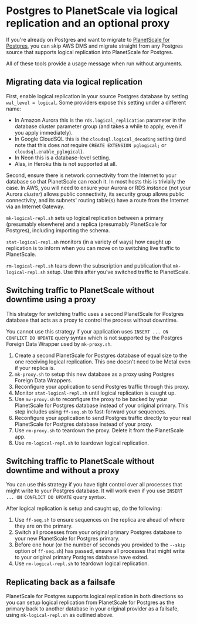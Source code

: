Postgres to PlanetScale via logical replication and an optional proxy
=====================================================================

If you're already on Postgres and want to migrate to [PlanetScale for Postgres](https://planetscale.com/blog/planetscale-for-postgres), you can skip AWS DMS and migrate straight from any Postgres source that supports logical replication into PlanetScale for Postgres.

All of these tools provide a usage message when run without arguments.

Migrating data via logical replication
--------------------------------------

First, enable logical replication in your source Postgres database by setting `wal_level = logical`. Some providers expose this setting under a different name:

* In Amazon Aurora this is the `rds.logical_replication` parameter in the database cluster parameter group (and takes a while to apply, even if you apply immediately).
* In Google CloudSQL this is the `cloudsql.logical_decoding` setting (and note that this does _not_ require `CREATE EXTENSION pglogical;` or `cloudsql.enable_pglogical`).
* In Neon this is a database-level setting.
* Alas, in Heroku this is not supported at all.

Second, ensure there is network connectivity from the Internet to your database so that PlanetScale can reach it. In most hosts this is trivially the case. In AWS, you will need to ensure your Aurora or RDS _instance_ (not your Aurora _cluster_) allows public connectivity, its security group allows public connectivity, and its subnets' routing table(s) have a route from the Internet via an Internet Gateway.

`mk-logical-repl.sh` sets up logical replication between a primary (presumably elsewhere) and a replica (presumably PlanetScale for Postgres), including importing the schema.

`stat-logical-repl.sh` monitors (in a variety of ways) how caught up replication is to inform when you can move on to switching live traffic to PlanetScale.

`rm-logical-repl.sh` tears down the subscription and publication that `mk-logical-repl.sh` setup. Use this after you've switched traffic to PlanetScale.

Switching traffic to PlanetScale without downtime using a proxy
---------------------------------------------------------------

This strategy for switching traffic uses a second PlanetScale for Postgres database that acts as a proxy to control the process without downtime.

You cannot use this strategy if your application uses `INSERT ... ON CONFLICT DO UPDATE` query syntax which is not supported by the Postgres Foreign Data Wrapper used by `mk-proxy.sh`.

1. Create a second PlanetScale for Postgres database of equal size to the one receiving logical replication. This one doesn't need to be Metal even if your replica is.
2. `mk-proxy.sh` to setup this new database as a proxy using Postgres Foreign Data Wrappers.
3. Reconfigure your application to send Postgres traffic through this proxy.
4. Monitor `stat-logical-repl.sh` until logical replication is caught up.
5. Use `mv-proxy.sh` to reconfigure the proxy to be backed by your PlanetScale for Postgres database instead of your original primary. This step includes using `ff-seq.sh` to fast-forward your sequences.
6. Reconfigure your application to send Postgres traffic directly to your real PlanetScale for Postgres database instead of your proxy.
7. Use `rm-proxy.sh` to teardown the proxy. Delete it from the PlanetScale app.
8. Use `rm-logical-repl.sh` to teardown logical replication.

Switching traffic to PlanetScale without downtime and without a proxy
---------------------------------------------------------------------

You can use this strategy if you have tight control over all processes that might write to your Postgres database. It will work even if you use `INSERT ... ON CONFLICT DO UPDATE` query syntax.

After logical replication is setup and caught up, do the following:

1. Use `ff-seq.sh` to ensure sequences on the replica are ahead of where they are on the primary.
2. Switch all processes from your original primary Postgres database to your new PlanetScale for Postgres primary.
3. Before one hour (or the number of seconds you provided to the `--skip` option of `ff-seq.sh`) has passed, ensure all processes that might write to your original primary Postgres database have exited.
4. Use `rm-logical-repl.sh` to teardown logical replication.

Replicating back as a failsafe
------------------------------

PlanetScale for Postgres supports logical replication in both directions so you can setup logical replication from PlanetScale for Postgres as the primary back to another database in your original provider as a failsafe, using `mk-logical-repl.sh` as outlined above.

